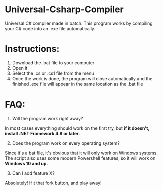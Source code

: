 # Universal-Csharp-Compiler
Universal C# compiler made in batch.
This program works by compiling your C# code into an .exe file automatically.

# Instructions:
1. Download the .bat file to your computer
2. Open it
3. Select the .cs or .cs1 file from the menu
4. Once the work is done, the program will close automatically and the finished .exe file will appear in the same location as the .bat file

# FAQ:

1. Will the program work right away?

In most cases everything should work on the first try, but **if it doesn't, install .NET Framework 4.8 or later.**

2. Does the program work on every operating system?

Since it's a bat file, it's obvious that it will only work on Windows systems. The script also uses some modern Powershell features, so it will work on **Windows 10 and up.**

3. Can I add feature X?

Absolutely! Hit that fork button, and play away!
